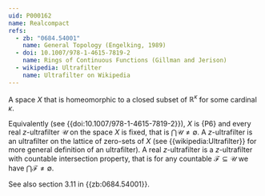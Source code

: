 ```yaml
---
uid: P000162
name: Realcompact
refs:
  - zb: "0684.54001"
    name: General Topology (Engelking, 1989)
  - doi: 10.1007/978-1-4615-7819-2
    name: Rings of Continuous Functions (Gillman and Jerison)
  - wikipedia: Ultrafilter
    name: Ultrafilter on Wikipedia
---
```


A space $X$ that is homeomorphic to a closed subset of $\mathbb{R}^\kappa$ for some cardinal $\kappa$.

Equivalently (see {{doi:10.1007/978-1-4615-7819-2}}), $X$ is {P6} and every real $z$-ultrafilter $\mathcal U$ on the space $X$ is fixed,
that is $\bigcap\mathcal{U}\neq\emptyset$.
A $z$-ultrafilter is an ultrafilter on the lattice of zero-sets of $X$ (see {{wikipedia:Ultrafilter}} for more general definition of an ultrafilter). A real $z$-ultrafilter is a $z$-ultrafilter with countable intersection property, that is for any countable $\mathcal{F}\subseteq \mathcal{U}$ we have $\bigcap\mathcal{F}\neq \emptyset$.

See also section 3.11 in {{zb:0684.54001}}.
